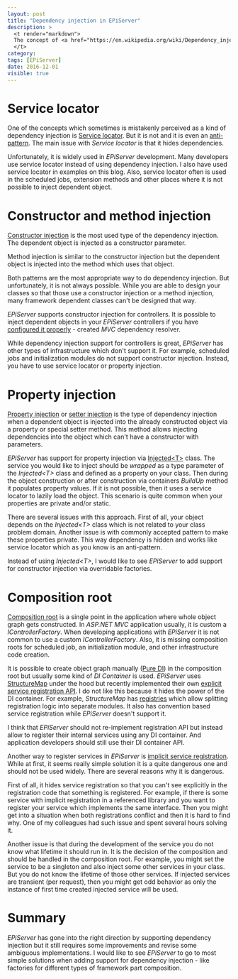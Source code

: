 ```yaml
---
layout: post
title: "Dependency injection in EPiServer"
description: >
  <t render="markdown">
  The concept of <a href="https://en.wikipedia.org/wiki/Dependency_injection">a dependency injection</a> is simple - pass a dependent object in your object to use it. But that is not the only concept involved and some of the used concepts are better than others. In the EPiServer world, several patterns are used and misused.
  </t>
category:
tags: [EPiServer]
date: 2016-12-01
visible: true
---
```


# Service locator

One of the concepts which sometimes is mistakenly perceived as a kind of dependency injection is [Service locator](https://en.wikipedia.org/wiki/Service_locator_pattern). But it is not and it is even an [anti-pattern](http://blog.ploeh.dk/2010/02/03/ServiceLocatorisanAnti-Pattern/). The main issue with _Service locator_ is that it hides dependencies.

Unfortunately, it is widely used in _EPiServer_ development. Many developers use service locator instead of using dependency injection. I also have used service locator in examples on this blog. Also, service locator often is used in the scheduled jobs, extension methods and other places where it is not possible to inject dependent object.

# Constructor and method injection

[Constructor injection](https://en.wikipedia.org/wiki/Dependency_injection#Constructor_injection) is the most used type of the dependency injection. The dependent object is injected as a constructor parameter.

Method injection is similar to the constructor injection but the dependent object is injected into the method which uses that object.

Both patterns are the most appropriate way to do dependency injection. But unfortunately, it is not always possible. While you are able to design your classes so that those use a constructor injection or a method injection, many framework dependent classes can't be designed that way.

_EPiServer_ supports constructor injection for controllers. It is possible to inject dependent objects in your _EPiServer_ controllers if you have [configured it properly](http://world.episerver.com/documentation/Items/Developers-Guide/Episerver-CMS/9/Initialization/dependency-injection/) - created _MVC_ dependency resolver.

While dependency injection support for controllers is great, _EPiServer_ has other types of infrastructure which don't support it. For example, scheduled jobs and initialization modules do not support constructor injection. Instead, you have to use service locator or property injection.

# Property injection

[Property injection](https://jeremybytes.blogspot.com/2014/01/dependency-injection-property-injection.html) or [setter injection](https://en.wikipedia.org/wiki/Dependency_injection#Setter_injection) is the type of dependency injection when a dependent object is injected into the already constructed object via a property or special setter method. This method allows injecting dependencies into the object which can't have a constructor with parameters.

_EPiServer_ has support for property injection via [Injected&lt;T&gt;](http://world.episerver.com/documentation/Class-library/?documentId=cms/10/1692DF76) class. The service you would like to inject should be _wrapped_ as a type parameter of the _Injected&lt;T&gt;_ class and defined as a property on your class. Then during the object construction or after construction via containers _BuildUp_ method it populates property values. If it is not possible, then it uses a service locator to lazily load the object. This scenario is quite common when your properties are private and/or static.

There are several issues with this approach. First of all, your object depends on the _Injected&lt;T&gt;_ class which is not related to your class problem domain. Another issue is with commonly accepted pattern to make these properties private. This way dependency is hidden and works like service locator which as you know is an anti-pattern.

Instead of using _Injected&lt;T&gt;_, I would like to see _EPiServer_ to add support for constructor injection via overridable factories.

# Composition root

[Composition root](http://blog.ploeh.dk/2011/07/28/CompositionRoot/) is a single point in the application where whole object graph gets constructed. In _ASP.NET MVC_ application usually, it is custom a _IControllerFactory_. When developing applications with _EPiServer_ it is not common to use a custom _IControllerFactory_. Also, it is missing composition roots for scheduled job, an initialization module, and other infrastructure code creation.

It is possible to create object graph manually ([Pure DI](http://blog.ploeh.dk/2014/06/10/pure-di/)) in the composition root but usually some kind of _DI Container_ is used. _EPiServer_ uses [StructureMap](http://structuremap.github.io/) under the hood but recently implemented their own [explicit service registration API](http://world.episerver.com/documentation/Items/Developers-Guide/Episerver-CMS/9/Initialization/dependency-injection). I do not like this because it hides the power of the DI container. For example, _StructureMap_ has [registries](http://structuremap.github.io/registration/registry-dsl/) which allow splitting registration logic into separate modules. It also has convention based service registration while _EPiServer_ doesn't support it.

I think that _EPiServer_ should not re-implement registration API but instead allow to register their internal services using any DI container. And application developers should still use their DI container API.

Another way to register services in _EPiServer_ is [implicit service registration](http://world.episerver.com/documentation/Items/Developers-Guide/Episerver-CMS/9/Initialization/dependency-injection). While at first, it seems really simple solution it is a quite dangerous one and should not be used widely. There are several reasons why it is dangerous.

First of all, it hides service registration so that you can't see explicitly in the registration code that something is registered. For example, if there is some service with implicit registration in a referenced library and you want to register your service which implements the same interface. Then you might get into a situation when both registrations conflict and then it is hard to find why. One of my colleagues had such issue and spent several hours solving it.

Another issue is that during the development of the service you do not know what lifetime it should run in. It is the decision of the composition
and should be handled in the composition root. For example, you might set the service to be a singleton and also inject some other services in your class. But you do not know the lifetime of those other services. If injected services are transient (per request), then you might get odd behavior as only the instance of first time created injected service will be used.

# Summary

_EPiServer_ has gone into the right direction by supporting dependency injection but it still requires some improvements and revise some ambiguous implementations. I would like to see _EPiServer_ to go to most simple solutions when adding support for dependency injection - like factories for different types of framework part composition.
